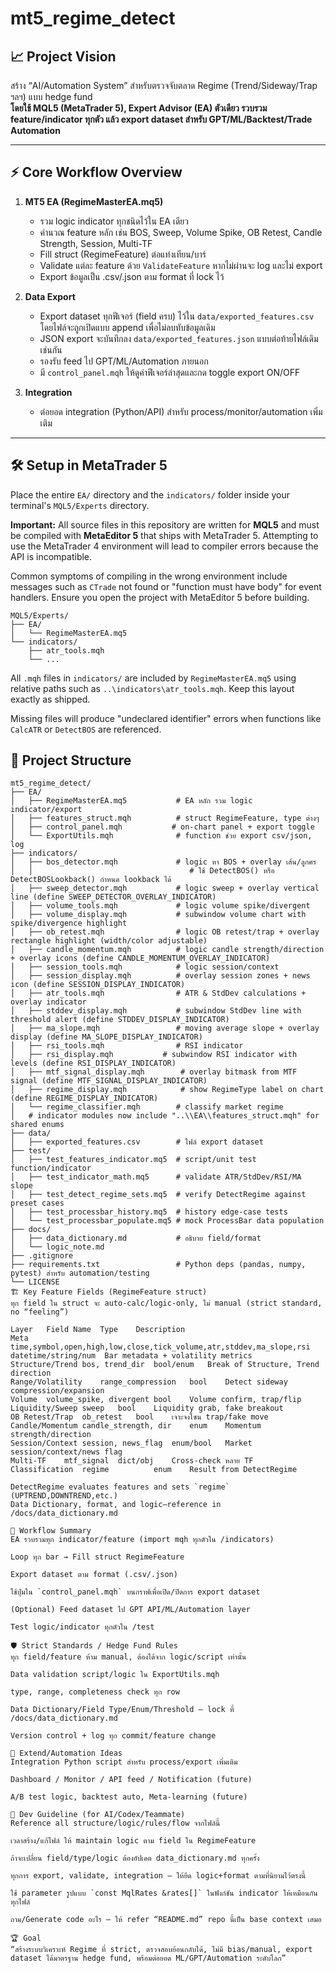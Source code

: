 # mt5_regime_detect

## 📈 **Project Vision**

สร้าง “AI/Automation System” สำหรับตรวจจับตลาด Regime (Trend/Sideway/Trap ฯลฯ) แบบ hedge fund  
**โดยใช้ MQL5 (MetaTrader 5), Expert Advisor (EA) ตัวเดียว รวบรวม feature/indicator ทุกตัว แล้ว export dataset สำหรับ GPT/ML/Backtest/Trade Automation**

---

## ⚡️ **Core Workflow Overview**

1. **MT5 EA (RegimeMasterEA.mq5)**

   - รวม logic indicator ทุกชนิดไว้ใน EA เดียว
   - คำนวณ feature หลัก เช่น BOS, Sweep, Volume Spike, OB Retest, Candle Strength, Session, Multi-TF
   - Fill struct (RegimeFeature) ต่อแท่งเทียน/บาร์
   - Validate แต่ละ feature ด้วย `ValidateFeature` หากไม่ผ่านจะ log และไม่ export
   - Export ข้อมูลเป็น .csv/.json ตาม format ที่ lock ไว้

2. **Data Export**

    - Export dataset ทุกฟีเจอร์ (field ครบ) ไว้ใน `data/exported_features.csv`
      โดยไฟล์จะถูกเปิดแบบ append เพื่อไม่ลบทับข้อมูลเดิม
    - JSON export จะบันทึกลง `data/exported_features.json` แบบต่อท้ายไฟล์เดิมเช่นกัน
    - รองรับ feed ไป GPT/ML/Automation ภายนอก
    - มี `control_panel.mqh` ให้ดูค่าฟีเจอร์ล่าสุดและกด toggle export ON/OFF

3. **Integration**
   - ต่อยอด integration (Python/API) สำหรับ process/monitor/automation เพิ่มเติม

---

## 🛠 **Setup in MetaTrader 5**

Place the entire `EA/` directory and the `indicators/` folder inside your terminal's `MQL5/Experts` directory.

**Important:** All source files in this repository are written for **MQL5** and must be compiled with **MetaEditor&nbsp;5** that ships with MetaTrader&nbsp;5. Attempting to use the MetaTrader&nbsp;4 environment will lead to compiler errors because the API is incompatible.

Common symptoms of compiling in the wrong environment include messages such as `CTrade` not found or "function must have body" for event handlers. Ensure you open the project with MetaEditor&nbsp;5 before building.

```plaintext
MQL5/Experts/
├── EA/
│   └── RegimeMasterEA.mq5
└── indicators/
    ├── atr_tools.mqh
    └── ...
```

All `.mqh` files in `indicators/` are included by `RegimeMasterEA.mq5` using relative paths such as `..\indicators\atr_tools.mqh`. Keep this layout exactly as shipped.

Missing files will produce "undeclared identifier" errors when functions like `CalcATR` or `DetectBOS` are referenced.
## 🧩 **Project Structure**

```plaintext
mt5_regime_detect/
├── EA/
│   ├── RegimeMasterEA.mq5           # EA หลัก รวม logic indicator/export
│   ├── features_struct.mqh          # struct RegimeFeature, type ต่างๆ
│   ├── control_panel.mqh           # on-chart panel + export toggle
│   └── ExportUtils.mqh              # function ช่วย export csv/json, log
├── indicators/
│   ├── bos_detector.mqh             # logic หา BOS + overlay เส้น/ลูกศร
│   │                                   # ใช้ DetectBOS() หรือ DetectBOSLookback() กำหนด lookback ได้
│   ├── sweep_detector.mqh           # logic sweep + overlay vertical line (define SWEEP_DETECTOR_OVERLAY_INDICATOR)
│   ├── volume_tools.mqh             # logic volume spike/divergent
│   ├── volume_display.mqh           # subwindow volume chart with spike/divergence highlight
│   ├── ob_retest.mqh                # logic OB retest/trap + overlay rectangle highlight (width/color adjustable)
│   ├── candle_momentum.mqh          # logic candle strength/direction + overlay icons (define CANDLE_MOMENTUM_OVERLAY_INDICATOR)
│   ├── session_tools.mqh            # logic session/context
│   ├── session_display.mqh          # overlay session zones + news icon (define SESSION_DISPLAY_INDICATOR)
│   ├── atr_tools.mqh                # ATR & StdDev calculations + overlay indicator
│   ├── stddev_display.mqh           # subwindow StdDev line with threshold alert (define STDDEV_DISPLAY_INDICATOR)
│   ├── ma_slope.mqh                 # moving average slope + overlay display (define MA_SLOPE_DISPLAY_INDICATOR)
│   ├── rsi_tools.mqh                # RSI indicator
│   ├── rsi_display.mqh           # subwindow RSI indicator with levels (define RSI_DISPLAY_INDICATOR)
│   ├── mtf_signal_display.mqh        # overlay bitmask from MTF signal (define MTF_SIGNAL_DISPLAY_INDICATOR)
│   ├── regime_display.mqh            # show RegimeType label on chart (define REGIME_DISPLAY_INDICATOR)
│   └── regime_classifier.mqh        # classify market regime
│   # indicator modules now include "..\\EA\\features_struct.mqh" for shared enums
├── data/
│   ├── exported_features.csv        # ไฟล์ export dataset
├── test/
│   ├── test_features_indicator.mq5  # script/unit test function/indicator
│   ├── test_indicator_math.mq5      # validate ATR/StdDev/RSI/MA slope
│   ├── test_detect_regime_sets.mq5  # verify DetectRegime against preset cases
│   ├── test_processbar_history.mq5  # history edge-case tests
│   └── test_processbar_populate.mq5 # mock ProcessBar data population
├── docs/
│   ├── data_dictionary.md           # อธิบาย field/format
│   └── logic_note.md
├── .gitignore
├── requirements.txt                 # Python deps (pandas, numpy, pytest) สำหรับ automation/testing
└── LICENSE
🏗 Key Feature Fields (RegimeFeature struct)
ทุก field ใน struct จะ auto-calc/logic-only, ไม่ manual (strict standard, no “feeling”)

Layer	Field Name	Type	Description
Meta    time,symbol,open,high,low,close,tick_volume,atr,stddev,ma_slope,rsi datetime/string/num  Bar metadata + volatility metrics
Structure/Trend	bos, trend_dir	bool/enum	Break of Structure, Trend direction
Range/Volatility	range_compression	bool	Detect sideway compression/expansion
Volume	volume_spike, divergent	bool	Volume confirm, trap/flip
Liquidity/Sweep	sweep	bool	Liquidity grab, fake breakout
OB Retest/Trap	ob_retest	bool	เจาะจงโซน trap/fake move
Candle/Momentum	candle_strength, dir	enum	Momentum strength/direction
Session/Context	session, news_flag	enum/bool	Market session/context/news flag
Multi-TF	mtf_signal	dict/obj	Cross-check หลาย TF
Classification  regime          enum    Result from DetectRegime

DetectRegime evaluates features and sets `regime` (UPTREND,DOWNTREND,etc.)
Data Dictionary, format, and logic—reference in /docs/data_dictionary.md

🔁 Workflow Summary
EA รวบรวมทุก indicator/feature (import mqh ทุกตัวใน /indicators)

Loop ทุก bar → Fill struct RegimeFeature

Export dataset ตาม format (.csv/.json)

ใช้ปุ่มใน `control_panel.mqh` บนกราฟเพื่อเปิด/ปิดการ export dataset

(Optional) Feed dataset ไป GPT API/ML/Automation layer

Test logic/indicator ทุกตัวใน /test

🛡 Strict Standards / Hedge Fund Rules
ทุก field/feature ห้าม manual, ต้องได้จาก logic/script เท่านั้น

Data validation script/logic ใน ExportUtils.mqh

type, range, completeness check ทุก row

Data Dictionary/Field Type/Enum/Threshold — lock ที่ /docs/data_dictionary.md

Version control + log ทุก commit/feature change

🧠 Extend/Automation Ideas
Integration Python script สำหรับ process/export เพิ่มเติม

Dashboard / Monitor / API feed / Notification (future)

A/B test logic, backtest auto, Meta-learning (future)

👊 Dev Guideline (for AI/Codex/Teammate)
Reference all structure/logic/rules/flow จากไฟล์นี้

เวลาสร้าง/แก้ไฟล์ ให้ maintain logic ตาม field ใน RegimeFeature

ถ้าจะเปลี่ยน field/type/logic ต้องอัปเดต data_dictionary.md ทุกครั้ง

ทุกการ export, validate, integration — ให้ยึด logic+format ตามที่นิยามไว้ตรงนี้

ใช้ parameter รูปแบบ `const MqlRates &rates[]` ในฟังก์ชัน indicator ให้เหมือนกันทุกไฟล์

ถาม/Generate code อะไร — ให้ refer “README.md” repo นี้เป็น base context เสมอ

🏆 Goal
“สร้างระบบวิเคราะห์ Regime ที่ strict, ตรวจสอบย้อนกลับได้, ไม่มี bias/manual, export dataset ได้มาตรฐาน hedge fund, พร้อมต่อยอด ML/GPT/Automation ระดับโลก”
```
